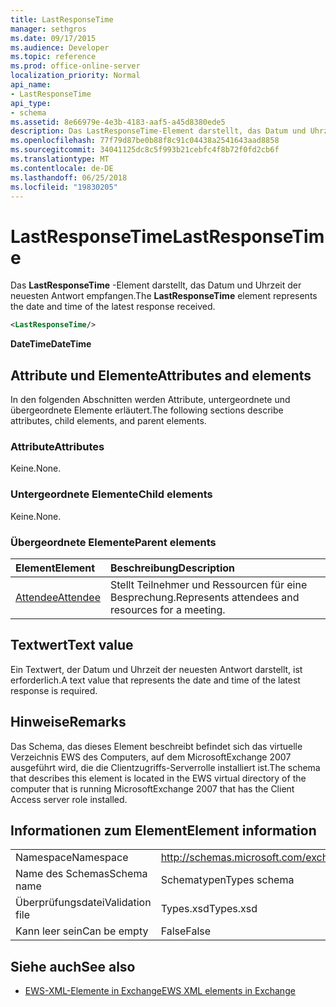 ```yaml
---
title: LastResponseTime
manager: sethgros
ms.date: 09/17/2015
ms.audience: Developer
ms.topic: reference
ms.prod: office-online-server
localization_priority: Normal
api_name:
- LastResponseTime
api_type:
- schema
ms.assetid: 8e66979e-4e3b-4183-aaf5-a45d8380ede5
description: Das LastResponseTime-Element darstellt, das Datum und Uhrzeit der neuesten Antwort empfangen.
ms.openlocfilehash: 77f79d87be0b88f8c91c04438a2541643aad8858
ms.sourcegitcommit: 34041125dc8c5f993b21cebfc4f8b72f0fd2cb6f
ms.translationtype: MT
ms.contentlocale: de-DE
ms.lasthandoff: 06/25/2018
ms.locfileid: "19830205"
---
```

# <a name="lastresponsetime"></a><span data-ttu-id="efd5c-103">LastResponseTime</span><span class="sxs-lookup"><span data-stu-id="efd5c-103">LastResponseTime</span></span>

<span data-ttu-id="efd5c-104">Das **LastResponseTime** -Element darstellt, das Datum und Uhrzeit der neuesten Antwort empfangen.</span><span class="sxs-lookup"><span data-stu-id="efd5c-104">The **LastResponseTime** element represents the date and time of the latest response received.</span></span> 
  
```xml
<LastResponseTime/>
```

 <span data-ttu-id="efd5c-105">**DateTime**</span><span class="sxs-lookup"><span data-stu-id="efd5c-105">**DateTime**</span></span>
## <a name="attributes-and-elements"></a><span data-ttu-id="efd5c-106">Attribute und Elemente</span><span class="sxs-lookup"><span data-stu-id="efd5c-106">Attributes and elements</span></span>

<span data-ttu-id="efd5c-107">In den folgenden Abschnitten werden Attribute, untergeordnete und übergeordnete Elemente erläutert.</span><span class="sxs-lookup"><span data-stu-id="efd5c-107">The following sections describe attributes, child elements, and parent elements.</span></span>
  
### <a name="attributes"></a><span data-ttu-id="efd5c-108">Attribute</span><span class="sxs-lookup"><span data-stu-id="efd5c-108">Attributes</span></span>

<span data-ttu-id="efd5c-109">Keine.</span><span class="sxs-lookup"><span data-stu-id="efd5c-109">None.</span></span>
  
### <a name="child-elements"></a><span data-ttu-id="efd5c-110">Untergeordnete Elemente</span><span class="sxs-lookup"><span data-stu-id="efd5c-110">Child elements</span></span>

<span data-ttu-id="efd5c-111">Keine.</span><span class="sxs-lookup"><span data-stu-id="efd5c-111">None.</span></span>
  
### <a name="parent-elements"></a><span data-ttu-id="efd5c-112">Übergeordnete Elemente</span><span class="sxs-lookup"><span data-stu-id="efd5c-112">Parent elements</span></span>

|<span data-ttu-id="efd5c-113">**Element**</span><span class="sxs-lookup"><span data-stu-id="efd5c-113">**Element**</span></span>|<span data-ttu-id="efd5c-114">**Beschreibung**</span><span class="sxs-lookup"><span data-stu-id="efd5c-114">**Description**</span></span>|
|:-----|:-----|
|[<span data-ttu-id="efd5c-115">Attendee</span><span class="sxs-lookup"><span data-stu-id="efd5c-115">Attendee</span></span>](attendee.md) <br/> |<span data-ttu-id="efd5c-116">Stellt Teilnehmer und Ressourcen für eine Besprechung.</span><span class="sxs-lookup"><span data-stu-id="efd5c-116">Represents attendees and resources for a meeting.</span></span>  <br/> |
   
## <a name="text-value"></a><span data-ttu-id="efd5c-117">Textwert</span><span class="sxs-lookup"><span data-stu-id="efd5c-117">Text value</span></span>

<span data-ttu-id="efd5c-118">Ein Textwert, der Datum und Uhrzeit der neuesten Antwort darstellt, ist erforderlich.</span><span class="sxs-lookup"><span data-stu-id="efd5c-118">A text value that represents the date and time of the latest response is required.</span></span>
  
## <a name="remarks"></a><span data-ttu-id="efd5c-119">Hinweise</span><span class="sxs-lookup"><span data-stu-id="efd5c-119">Remarks</span></span>

<span data-ttu-id="efd5c-120">Das Schema, das dieses Element beschreibt befindet sich das virtuelle Verzeichnis EWS des Computers, auf dem MicrosoftExchange 2007 ausgeführt wird, die die Clientzugriffs-Serverrolle installiert ist.</span><span class="sxs-lookup"><span data-stu-id="efd5c-120">The schema that describes this element is located in the EWS virtual directory of the computer that is running MicrosoftExchange 2007 that has the Client Access server role installed.</span></span>
  
## <a name="element-information"></a><span data-ttu-id="efd5c-121">Informationen zum Element</span><span class="sxs-lookup"><span data-stu-id="efd5c-121">Element information</span></span>

|||
|:-----|:-----|
|<span data-ttu-id="efd5c-122">Namespace</span><span class="sxs-lookup"><span data-stu-id="efd5c-122">Namespace</span></span>  <br/> |http://schemas.microsoft.com/exchange/services/2006/types  <br/> |
|<span data-ttu-id="efd5c-123">Name des Schemas</span><span class="sxs-lookup"><span data-stu-id="efd5c-123">Schema name</span></span>  <br/> |<span data-ttu-id="efd5c-124">Schematypen</span><span class="sxs-lookup"><span data-stu-id="efd5c-124">Types schema</span></span>  <br/> |
|<span data-ttu-id="efd5c-125">Überprüfungsdatei</span><span class="sxs-lookup"><span data-stu-id="efd5c-125">Validation file</span></span>  <br/> |<span data-ttu-id="efd5c-126">Types.xsd</span><span class="sxs-lookup"><span data-stu-id="efd5c-126">Types.xsd</span></span>  <br/> |
|<span data-ttu-id="efd5c-127">Kann leer sein</span><span class="sxs-lookup"><span data-stu-id="efd5c-127">Can be empty</span></span>  <br/> |<span data-ttu-id="efd5c-128">False</span><span class="sxs-lookup"><span data-stu-id="efd5c-128">False</span></span>  <br/> |
   
## <a name="see-also"></a><span data-ttu-id="efd5c-129">Siehe auch</span><span class="sxs-lookup"><span data-stu-id="efd5c-129">See also</span></span>



- [<span data-ttu-id="efd5c-130">EWS-XML-Elemente in Exchange</span><span class="sxs-lookup"><span data-stu-id="efd5c-130">EWS XML elements in Exchange</span></span>](ews-xml-elements-in-exchange.md)

